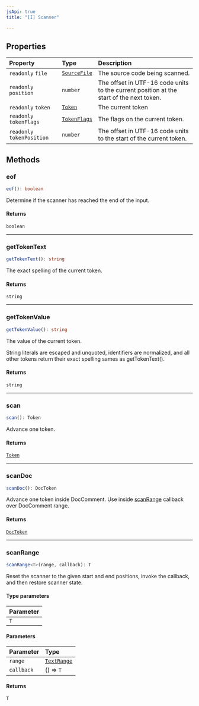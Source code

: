 ```yaml
---
jsApi: true
title: "[I] Scanner"

---
```

## Properties

| Property | Type | Description |
| :------ | :------ | :------ |
| `readonly` `file` | [`SourceFile`](Interface.SourceFile.md) | The source code being scanned. |
| `readonly` `position` | `number` | The offset in UTF-16 code units to the current position at the start of the next token. |
| `readonly` `token` | [`Token`](Enumeration.Token.md) | The current token |
| `readonly` `tokenFlags` | [`TokenFlags`](Enumeration.TokenFlags.md) | The flags on the current token. |
| `readonly` `tokenPosition` | `number` | The offset in UTF-16 code units to the start of the current token. |

## Methods

### eof

```ts
eof(): boolean
```

Determine if the scanner has reached the end of the input.

#### Returns

`boolean`

***

### getTokenText

```ts
getTokenText(): string
```

The exact spelling of the current token.

#### Returns

`string`

***

### getTokenValue

```ts
getTokenValue(): string
```

The value of the current token.

String literals are escaped and unquoted, identifiers are normalized,
and all other tokens return their exact spelling sames as
getTokenText().

#### Returns

`string`

***

### scan

```ts
scan(): Token
```

Advance one token.

#### Returns

[`Token`](Enumeration.Token.md)

***

### scanDoc

```ts
scanDoc(): DocToken
```

Advance one token inside DocComment. Use inside [scanRange](Interface.Scanner.md#scanrange) callback over DocComment range.

#### Returns

[`DocToken`](Type.DocToken.md)

***

### scanRange

```ts
scanRange<T>(range, callback): T
```

Reset the scanner to the given start and end positions, invoke the callback, and then restore scanner state.

#### Type parameters

| Parameter |
| :------ |
| `T` |

#### Parameters

| Parameter | Type |
| :------ | :------ |
| `range` | [`TextRange`](Interface.TextRange.md) |
| `callback` | () => `T` |

#### Returns

`T`
